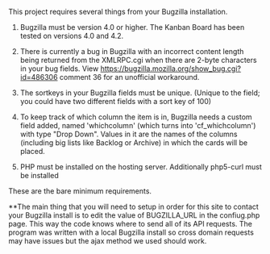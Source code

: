 This project requires several things from your Bugzilla installation.

1. Bugzilla must be version 4.0 or higher.  The Kanban Board has been tested on versions 4.0 and 4.2.

2. There is currently a bug in Bugzilla with an incorrect content length being returned from the XMLRPC.cgi when there are 2-byte characters in your bug fields.  View https://bugzilla.mozilla.org/show_bug.cgi?id=486306 comment 36 for an unofficial workaround.

3. The sortkeys in your Bugzilla fields must be unique. (Unique to the field; you could have two different fields with a sort key of 100)

4. To keep track of which column the item is in, Bugzilla needs a custom field added, named 'whichcolumn' (which turns into 'cf_whichcolumn') with type "Drop Down".  Values in it are the names of the columns (including big lists like Backlog or Archive) in which the cards will be placed.  

55555. PHP must be installed on the hosting server. Additionally php5-curl must be installed


These are the bare minimum requirements.

**The main thing that you will need to setup in order for this site to contact your Bugzilla install is to edit the value of BUGZILLA_URL in the confiug.php page. This way the code knows where to send all of its API requests. The program was written with a local Bugzilla install so cross domain requests may have issues but the ajax method we used should work. 
